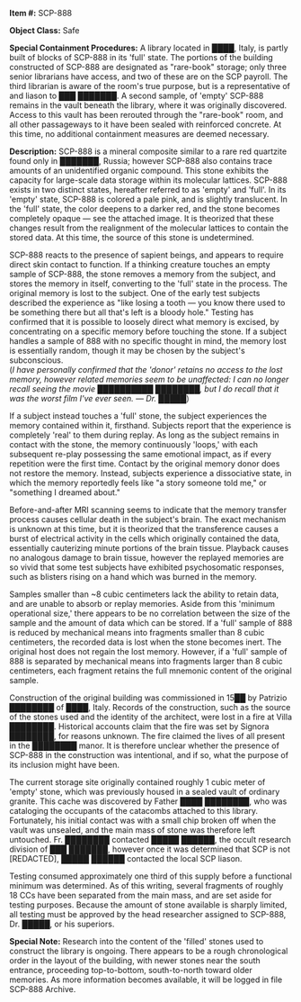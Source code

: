 **Item #:** SCP-888

**Object Class:** Safe

**Special Containment Procedures:** A library located in ████, Italy, is partly built of blocks of SCP-888 in its 'full' state. The portions of the building constructed of SCP-888 are designated as "rare-book" storage; only three senior librarians have access, and two of these are on the SCP payroll. The third librarian is aware of the room's true purpose, but is a representative of and liason to ███ ███████. A second sample, of 'empty' SCP-888 remains in the vault beneath the library, where it was originally discovered. Access to this vault has been rerouted through the "rare-book" room, and all other passageways to it have been sealed with reinforced concrete. At this time, no additional containment measures are deemed necessary.

**Description:** SCP-888 is a mineral composite similar to a rare red quartzite found only in ███████, Russia; however SCP-888 also contains trace amounts of an unidentified organic compound. This stone exhibits the capacity for large-scale data storage within its molecular lattices. SCP-888 exists in two distinct states, hereafter referred to as 'empty' and 'full'. In its 'empty' state, SCP-888 is colored a pale pink, and is slightly translucent. In the 'full' state, the color deepens to a darker red, and the stone becomes completely opaque — see the attached image. It is theorized that these changes result from the realignment of the molecular lattices to contain the stored data. At this time, the source of this stone is undetermined.

SCP-888 reacts to the presence of sapient beings, and appears to require direct skin contact to function. If a thinking creature touches an empty sample of SCP-888, the stone removes a memory from the subject, and stores the memory in itself, converting to the 'full' state in the process. The original memory is lost to the subject. One of the early test subjects described the experience as "like losing a tooth — you know there used to be something there but all that's left is a bloody hole." Testing has confirmed that it is possible to loosely direct what memory is excised, by concentrating on a specific memory before touching the stone. If a subject handles a sample of 888 with no specific thought in mind, the memory lost is essentially random, though it may be chosen by the subject's subconscious.  
(_I have personally confirmed that the 'donor' retains no access to the lost memory, however related memories seem to be unaffected: I can no longer recall seeing the movie ██████████ ████████, but I do recall that it was the worst film I've ever seen. — Dr. █████_)

If a subject instead touches a 'full' stone, the subject experiences the memory contained within it, firsthand. Subjects report that the experience is completely 'real' to them during replay. As long as the subject remains in contact with the stone, the memory continuously 'loops,' with each subsequent re-play possessing the same emotional impact, as if every repetition were the first time. Contact by the original memory donor does not restore the memory. Instead, subjects experience a dissociative state, in which the memory reportedly feels like "a story someone told me," or "something I dreamed about."

Before-and-after MRI scanning seems to indicate that the memory transfer process causes cellular death in the subject's brain. The exact mechanism is unknown at this time, but it is theorized that the transference causes a burst of electrical activity in the cells which originally contained the data, essentially cauterizing minute portions of the brain tissue. Playback causes no analogous damage to brain tissue, however the replayed memories are so vivid that some test subjects have exhibited psychosomatic responses, such as blisters rising on a hand which was burned in the memory.

Samples smaller than ~8 cubic centimeters lack the ability to retain data, and are unable to absorb or replay memories. Aside from this 'minimum operational size,' there appears to be no correlation between the size of the sample and the amount of data which can be stored. If a 'full' sample of 888 is reduced by mechanical means into fragments smaller than 8 cubic centimeters, the recorded data is lost when the stone becomes inert. The original host does not regain the lost memory. However, if a 'full' sample of 888 is separated by mechanical means into fragments larger than 8 cubic centimeters, each fragment retains the full mnemonic content of the original sample.

Construction of the original building was commissioned in 15██ by Patrizio ████████ of ████, Italy. Records of the construction, such as the source of the stones used and the identity of the architect, were lost in a fire at Villa ████████. Historical accounts claim that the fire was set by Signora ████████, for reasons unknown. The fire claimed the lives of all present in the ████████ manor. It is therefore unclear whether the presence of SCP-888 in the construction was intentional, and if so, what the purpose of its inclusion might have been.

The current storage site originally contained roughly 1 cubic meter of 'empty' stone, which was previously housed in a sealed vault of ordinary granite. This cache was discovered by Father ████ ████████, who was cataloging the occupants of the catacombs attached to this library. Fortunately, his initial contact was with a small chip broken off when the vault was unsealed, and the main mass of stone was therefore left untouched. Fr. ████████ contacted █████ ██████, the occult research division of ███ ███████, however once it was determined that SCP is not \[REDACTED\], █████ ██████ contacted the local SCP liason.

Testing consumed approximately one third of this supply before a functional minimum was determined. As of this writing, several fragments of roughly 18 CCs have been separated from the main mass, and are set aside for testing purposes. Because the amount of stone available is sharply limited, all testing must be approved by the head researcher assigned to SCP-888, Dr. █████, or his superiors.

**Special Note:** Research into the content of the 'filled' stones used to construct the library is ongoing. There appears to be a rough chronological order in the layout of the building, with newer stones near the south entrance, proceeding top-to-bottom, south-to-north toward older memories. As more information becomes available, it will be logged in file SCP-888 Archive.